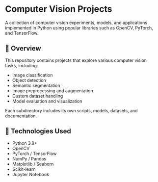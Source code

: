 # Computer Vision Projects

A collection of computer vision experiments, models, and applications implemented in Python using popular libraries such as OpenCV, PyTorch, and TensorFlow.

## 📌 Overview

This repository contains projects that explore various computer vision tasks, including:

- Image classification
- Object detection
- Semantic segmentation
- Image preprocessing and augmentation
- Custom dataset handling
- Model evaluation and visualization

Each subdirectory includes its own scripts, models, datasets, and documentation.

## 🧰 Technologies Used

- Python 3.8+
- OpenCV
- PyTorch / TensorFlow
- NumPy / Pandas
- Matplotlib / Seaborn
- Scikit-learn
- Jupyter Notebook
